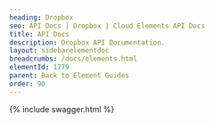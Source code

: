 ```yaml
---
heading: Dropbox
seo: API Docs | Dropbox | Cloud Elements API Docs
title: API Docs
description: Dropbox API Documentation.
layout: sidebarelementdoc
breadcrumbs: /docs/elements.html
elementId: 1779
parent: Back to Element Guides
order: 90
---
```


{% include swagger.html %}
